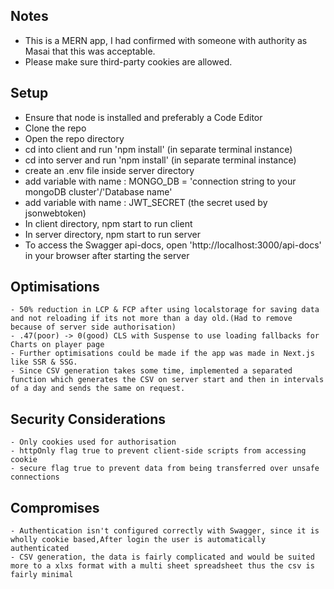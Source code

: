 ## Notes
 - This is a MERN app, I had confirmed with someone with authority as Masai that this was acceptable.
 - Please make sure third-party cookies are allowed.
## Setup
  - Ensure that node is installed and preferably a Code Editor
  - Clone the repo
  - Open the repo directory
  - cd into client and run 'npm install' (in separate terminal instance)
  - cd into server and run 'npm install' (in separate terminal instance)
  - create an .env file inside server directory
  - add variable with name : MONGO_DB = 'connection string to your mongoDB cluster'/'Database name'
  - add variable with name : JWT_SECRET (the secret used by jsonwebtoken)
  - In client directory, npm start to run client
  - In server directory, npm start to run server
  - To access the Swagger api-docs, open 'http://localhost:3000/api-docs' in your browser after starting the server

## Optimisations
    - 50% reduction in LCP & FCP after using localstorage for saving data and not reloading if its not more than a day old.(Had to remove because of server side authorisation)
    - .47(poor) -> 0(good) CLS with Suspense to use loading fallbacks for Charts on player page 
    - Further optimisations could be made if the app was made in Next.js like SSR & SSG.
    - Since CSV generation takes some time, implemented a separated function which generates the CSV on server start and then in intervals of a day and sends the same on request.

## Security Considerations
    - Only cookies used for authorisation
    - httpOnly flag true to prevent client-side scripts from accessing cookie
    - secure flag true to prevent data from being transferred over unsafe connections

## Compromises
    - Authentication isn't configured correctly with Swagger, since it is wholly cookie based,After login the user is automatically authenticated
    - CSV generation, the data is fairly complicated and would be suited more to a xlxs format with a multi sheet spreadsheet thus the csv is fairly minimal
